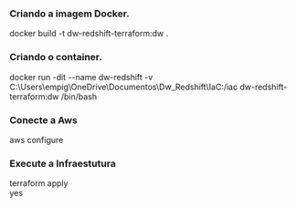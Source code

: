 ### Criando a imagem Docker.

docker build -t dw-redshift-terraform:dw .


### Criando o container.

docker run -dit --name dw-redshift -v C:\Users\empig\OneDrive\Documentos\Dw_Redshift\IaC:/iac dw-redshift-terraform:dw /bin/bash

### Conecte a Aws

aws configure

### Execute a Infraestutura

terraform apply<br>
yes


